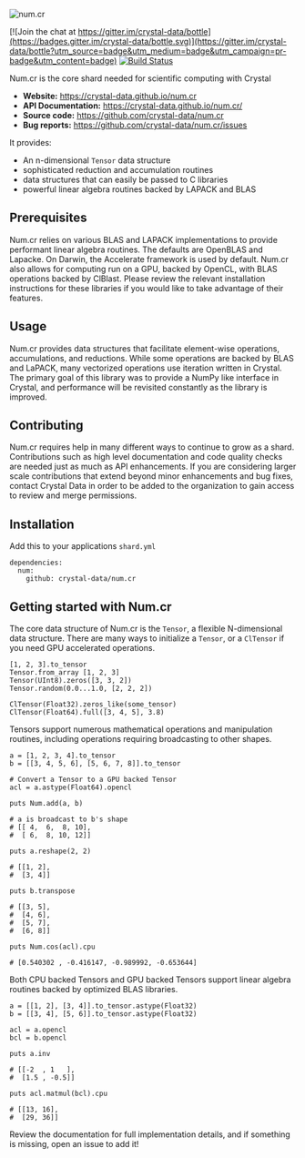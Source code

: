 ![num.cr](https://raw.githubusercontent.com/crystal-data/bottle/rename/static/numcr_logo.png)

[![Join the chat at https://gitter.im/crystal-data/bottle](https://badges.gitter.im/crystal-data/bottle.svg)](https://gitter.im/crystal-data/bottle?utm_source=badge&utm_medium=badge&utm_campaign=pr-badge&utm_content=badge)
[![Build Status](https://travis-ci.com/crystal-data/num.cr.svg?branch=master)](https://travis-ci.com/crystal-data/num.cr)

Num.cr is the core shard needed for scientific computing with Crystal

- **Website:** https://crystal-data.github.io/num.cr
- **API Documentation:** https://crystal-data.github.io/num.cr/
- **Source code:** https://github.com/crystal-data/num.cr
- **Bug reports:** https://github.com/crystal-data/num.cr/issues

It provides:

- An n-dimensional `Tensor` data structure
- sophisticated reduction and accumulation routines
- data structures that can easily be passed to C libraries
- powerful linear algebra routines backed by LAPACK and BLAS

## Prerequisites

Num.cr relies on various BLAS and LAPACK implementations to provide performant linear
algebra routines.  The defaults are OpenBLAS and Lapacke.  On Darwin, the Accelerate
framework is used by default.  Num.cr also allows for computing run on a GPU, backed
by OpenCL, with BLAS operations backed by ClBlast.  Please review the relevant installation
instructions for these libraries if you would like to take advantage of their features.

## Usage

Num.cr provides data structures that facilitate element-wise operations,
accumulations, and reductions.  While some operations are backed by BLAS
and LaPACK, many vectorized operations use iteration written in Crystal.
The primary goal of this library was to provide a NumPy like interface in
Crystal, and performance will be revisited constantly as the library is
improved.

Contributing
------------
Num.cr requires help in many different ways to continue to grow as a shard.
Contributions such as high level documentation and code quality checks are needed just
as much as API enhancements.  If you are considering larger scale contributions
that extend beyond minor enhancements and bug fixes, contact Crystal Data
in order to be added to the organization to gain access to review and merge
permissions.

## Installation

Add this to your applications `shard.yml`

```
dependencies:
  num:
    github: crystal-data/num.cr
```

## Getting started with Num.cr

The core data structure of Num.cr is the `Tensor`, a flexible N-dimensional data structure.
There are many ways to initialize a `Tensor`, or a `ClTensor` if you need GPU accelerated
operations.

```crystal
[1, 2, 3].to_tensor
Tensor.from_array [1, 2, 3]
Tensor(UInt8).zeros([3, 3, 2])
Tensor.random(0.0...1.0, [2, 2, 2])

ClTensor(Float32).zeros_like(some_tensor)
ClTensor(Float64).full([3, 4, 5], 3.8)
```

Tensors support numerous mathematical operations and manipulation routines, including
operations requiring broadcasting to other shapes.

```crystal
a = [1, 2, 3, 4].to_tensor
b = [[3, 4, 5, 6], [5, 6, 7, 8]].to_tensor

# Convert a Tensor to a GPU backed Tensor
acl = a.astype(Float64).opencl

puts Num.add(a, b)

# a is broadcast to b's shape
# [[ 4,  6,  8, 10],
#  [ 6,  8, 10, 12]]

puts a.reshape(2, 2)

# [[1, 2],
#  [3, 4]]

puts b.transpose

# [[3, 5],
#  [4, 6],
#  [5, 7],
#  [6, 8]]

puts Num.cos(acl).cpu

# [0.540302 , -0.416147, -0.989992, -0.653644]
```

Both CPU backed Tensors and GPU backed Tensors support linear algebra routines
backed by optimized BLAS libraries.

```crystal
a = [[1, 2], [3, 4]].to_tensor.astype(Float32)
b = [[3, 4], [5, 6]].to_tensor.astype(Float32)

acl = a.opencl
bcl = b.opencl

puts a.inv

# [[-2  , 1   ],
#  [1.5 , -0.5]]

puts acl.matmul(bcl).cpu

# [[13, 16],
#  [29, 36]]
```

Review the documentation for full implementation details, and if something is missing,
open an issue to add it!
